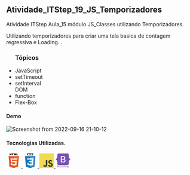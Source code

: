 <h2>Atividade_ITStep_19_JS_Temporizadores</h2>
<p>Atividade ITStep Aula_15 módulo JS_Classes utilizando Temporizadores.</p>
<p>Utilizando temporizadores para criar uma tela basica de contagem regressiva e Loading...</p>

<ul><h3>Tópicos</h3>
<li>JavaScript</li>
<li>setTimeout</li>
<li>setInterval</li
<li>DOM</li>
<li>function</li>
<li>Flex-Box</li>
</ul>

<h4>Demo</h4>

![Screenshot from 2022-09-16 21-10-12](https://user-images.githubusercontent.com/78119622/190832410-0fdfe88d-8f39-41f3-8350-6f28c27f7d6d.png)

<h4>Tecnologias Utilizadas.</h4>
 
<p align="left">
<a href="https://www.w3.org/html/" target="_blank" rel="noreferrer"> <img src="https://raw.githubusercontent.com/devicons/devicon/master/icons/html5/html5-original-wordmark.svg" alt="html5" width="40" height="40"/> </a> <a href="https://www.w3schools.com/css/" target="_blank" rel="noreferrer"> <img src="https://raw.githubusercontent.com/devicons/devicon/master/icons/css3/css3-original-wordmark.svg" alt="css3" width="40" height="40"/> </a><a href="https://developer.mozilla.org/en-US/docs/Web/JavaScript" target="_blank" rel="noreferrer"> <img src="https://raw.githubusercontent.com/devicons/devicon/master/icons/javascript/javascript-original.svg" alt="javascript" width="40" height="40"/> </a><a href="https://getbootstrap.com" target="_blank" rel="noreferrer"> <img src="https://raw.githubusercontent.com/devicons/devicon/master/icons/bootstrap/bootstrap-plain-wordmark.svg" alt="bootstrap" width="40" height="40"/> </a></p> 
